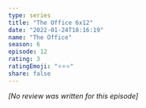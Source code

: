 ```yaml
---
type: series
title: "The Office 6x12"
date: "2022-01-24T18:16:19"
name: "The Office"
season: 6
episode: 12
rating: 3
ratingEmoji: "⭐️⭐️⭐️"
share: false
---
```


*[No review was written for this episode]*

